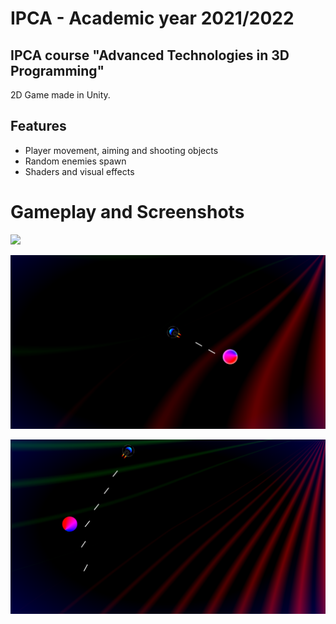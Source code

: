 # IPCA - Academic year 2021/2022

## IPCA course "Advanced Technologies in 3D Programming"

2D Game made in Unity.

## Features

- Player movement, aiming and shooting objects
- Random enemies spawn
- Shaders and visual effects

# Gameplay and Screenshots

![](https://media.giphy.com/media/ZJa0VNVHg8p4GTpzwf/giphy.gif)

![Screenshot of gameplay](https://github.com/romanokeser/Unity-2D-Game/blob/master/Screenshot_1.png)


![Screenshot of gameplay](https://github.com/romanokeser/Unity-2D-Game/blob/master/Screenshot_2.png)
